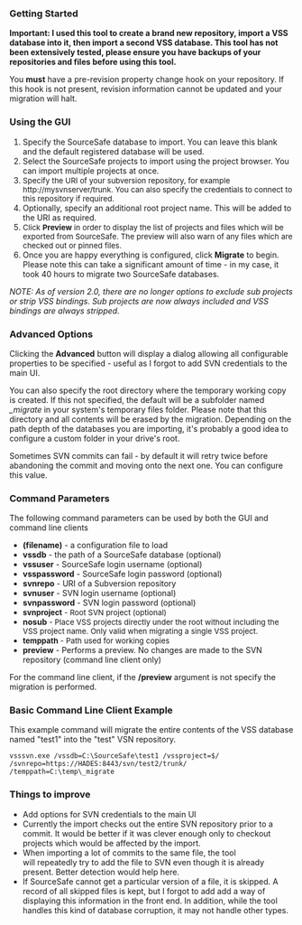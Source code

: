 ### Getting Started

**Important: I used this tool to create a brand new repository, import a VSS database into it, then import a second VSS database. This tool has not been extensively tested, please ensure you have backups of your repositories and files before using this tool.**

You **must** have a pre-revision property change hook on your repository. If this hook is not present, revision information cannot be updated and your migration will halt.

### Using the GUI

1.  Specify the SourceSafe database to import. You can leave this blank and the default registered database will be used.
2.  Select the SourceSafe projects to import using the project browser. You can import multiple projects at once.
3.  <span style="font-size: 10pt;">Specify the URI of your subversion repository, for example http://mysvnserver/trunk. You can also specify the credentials to connect to this repository if required.</span>
4.  Optionally, specify an additional root project name. This will be added to the URI as required.
5.  <span style="font-size: 10pt;">Click **Preview** in order to display the list of projects and files which will be exported from SourceSafe. The preview will also warn of any files which are checked out or pinned files.</span>
6.  Once you are happy everything is configured, click **Migrate** to begin. Please note this can take a significant amount of time - in my case, it took 40 hours to migrate two SourceSafe databases.

*NOTE: As of version 2.0, there are no longer options to exclude sub projects or strip VSS bindings. Sub projects are now always included and VSS bindings are always stripped.*

### Advanced Options

Clicking the **Advanced** button will display a dialog allowing all configurable properties to be specified - useful as I forgot to add SVN credentials to the main UI.

You can also specify the root directory where the temporary working copy is created. If this not specified, the default will be a subfolder named *\_migrate* in your system's temporary files folder. Please note that this directory and all contents will be erased by the migration. Depending on the path depth of the databases you are importing, it's probably a good idea to configure a custom folder in your drive's root.

Sometimes SVN commits can fail - by default it will retry twice before abandoning the commit and moving onto the next one. You can configure this value.

### Command Parameters

The following command parameters can be used by both the GUI and command line clients

-   **(filename)** - a configuration file to load
-   **vssdb** - the path of a SourceSafe database (optional)
-   **vssuser** - SourceSafe login username (optional)
-   **vsspassword** - SourceSafe login password (optional)
-   **svnrepo** - URI of a Subversion repository
-   **svnuser** - SVN login username (optional)
-   **svnpassword** - SVN login password (optional)
-   <span style="font-size: 10pt;">**svnproject** - Root SVN project (optional)</span>
-   **nosub** <span style="font-size: 10pt;">- Place VSS projects directly under the root without including the VSS project name. Only valid when migrating a single VSS project.</span>
-   <span style="font-size: 10pt;">**temppath** - Path used for working copies</span>
-   **preview** - Performs a preview. No changes are made to the SVN repository (command line client only)

For the command line client, if the **/preview** argument is not specify the migration is performed.

### Basic Command Line Client Example

This example command will migrate the entire contents of the VSS database named "test1" into the "test" VSN repository.

    vsssvn.exe /vssdb=C:\SourceSafe\test1 /vssproject=$/ /svnrepo=https://HADES:8443/svn/test2/trunk/ /temppath=C:\temp\_migrate

### Things to improve

-   Add options for SVN credentials to the main UI
-   Currently the import checks out the entire SVN repository prior to a commit. It would be better if it was clever enough only to checkout projects which would be affected by the import.
-   When importing a lot of commits to the same file, the tool will repeatedly try to add the file to SVN even though it is already present. Better detection would help here.
-   If SourceSafe cannot get a particular version of a file, it is skipped. A record of all skipped files is kept, but I forgot to add add a way of displaying this information in the front end. In addition, while the tool handles this kind of database corruption, it may not handle other types.

